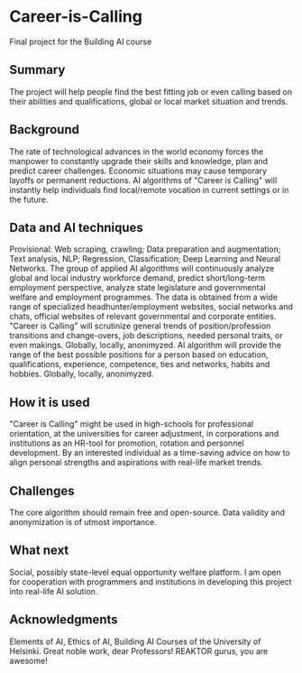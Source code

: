 # Career-is-Calling
Final project for the Building AI course

## Summary
The project will help people find the best fitting job or even calling based on their abilities and qualifications, global or local market situation and trends.

## Background
The rate of technological advances in the world economy forces the manpower to constantly upgrade their skills and knowledge, plan and predict career challenges.
Economic situations may cause temporary layoffs or permanent reductions.
AI algorithms of "Career is Calling" will instantly help individuals find local/remote vocation in current settings or in the future.

## Data and AI techniques
Provisional: Web scraping, crawling; Data preparation and augmentation; Text analysis, NLP; Regression, Classification; Deep Learning and Neural Networks.
The group of applied AI algorithms will continuously analyze global and local industry workforce demand, predict short/long-term employment perspective, analyze state legislature and governmental welfare and employment programmes.
The data is obtained from a wide range of specialized headhunter/employment websites, social networks and chats, official websites of relevant governmental and corporate entities.
"Career is Calling" will scrutinize general trends of position/profession transitions and change-overs, job descriptions, needed personal traits, or even makings. Globally, locally, anonimyzed.
AI algorithm will provide the range of the best possible positions for a person based on education, qualifications, experience, competence, ties and networks, habits and hobbies. Globally, locally, anonimyzed.

## How it is used
"Career is Calling" might be used in high-schools for professional orientation, at the universities for career adjustment, in corporations and institutions as an HR-tool for promotion, rotation and personnel development. By an interested individual as a time-saving advice on how to align personal strengths and aspirations with real-life market trends.

## Challenges
The core algorithm should remain free and open-source. Data validity and anonymization is of utmost importance.

## What next
Social, possibly state-level equal opportunity welfare platform.
I am open for cooperation with programmers and institutions in developing this project into real-life AI solution.

## Acknowledgments
Elements of AI, Ethics of AI, Building AI Courses of the University of Helsinki.
Great noble work, dear Professors!
REAKTOR gurus, you are awesome!
